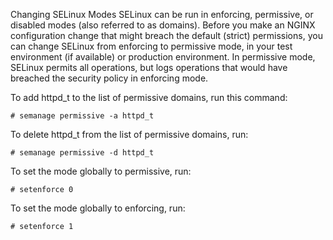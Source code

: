 Changing SELinux Modes
SELinux can be run in enforcing, permissive, or disabled modes (also referred to as domains). Before you make an NGINX configuration change that might breach the default (strict) permissions, you can change SELinux from enforcing to permissive mode, in your test environment (if available) or production environment. In permissive mode, SELinux permits all operations, but logs operations that would have breached the security policy in enforcing mode.

To add httpd_t to the list of permissive domains, run this command:
```
# semanage permissive -a httpd_t
```
To delete httpd_t from the list of permissive domains, run:
```
# semanage permissive -d httpd_t
```
To set the mode globally to permissive, run:
```
# setenforce 0
```
To set the mode globally to enforcing, run:
```
# setenforce 1
```